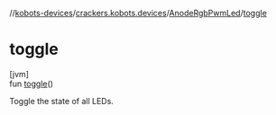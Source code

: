 //[kobots-devices](../../../index.md)/[crackers.kobots.devices](../index.md)/[AnodeRgbPwmLed](index.md)/[toggle](toggle.md)

# toggle

[jvm]\
fun [toggle](toggle.md)()

Toggle the state of all LEDs.
